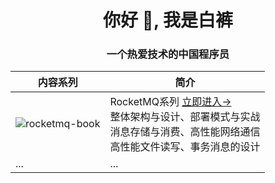 <h1 align="center">你好 👋, 我是白裤</h1>
<h3 align="center">一个热爱技术的中国程序员</h3>
<div align="center">
  
| 内容系列 | 简介 |
| ---- | ---- |
| ![rocketmq-book](https://github.com/baikuarch/baikuarch/assets/118869240/75c1bb9a-8520-4ba1-b4c5-6a2bd4806457) | RocketMQ系列 [立即进入->](https://github.com/baikuarch/blog/issues/1)<br />整体架构与设计、部署模式与实战<br />消息存储与消费、高性能网络通信<br />高性能文件读写、事务消息的设计  |
| ... | ... |
</div>



<!--
**baikuarch/baikuarch** is a ✨ _special_ ✨ repository because its `README.md` (this file) appears on your GitHub profile.

Here are some ideas to get you started:

- 🔭 I’m currently working on ...
- 🌱 I’m currently learning ...
- 👯 I’m looking to collaborate on ...
- 🤔 I’m looking for help with ...
- 💬 Ask me about ...
- 📫 How to reach me: ...
- 😄 Pronouns: ...
- ⚡ Fun fact: ...
-->
